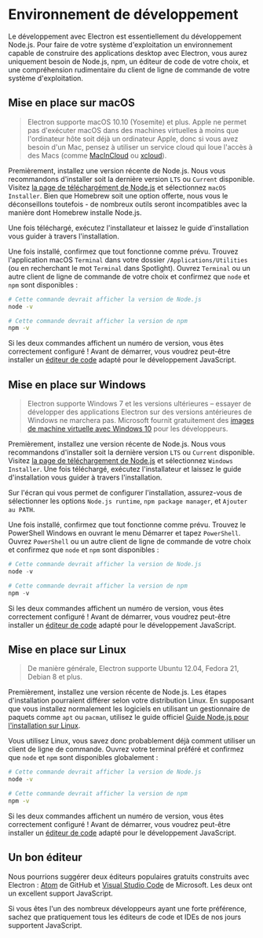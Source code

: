 # Environnement de développement

Le développement avec Electron est essentiellement du développement Node.js. Pour faire de votre système d'exploitation un environnement capable de construire des applications desktop avec Electron, vous aurez uniquement besoin de Node.js, npm, un éditeur de code de votre choix, et une compréhension rudimentaire du client de ligne de commande de votre système d'exploitation.

## Mise en place sur macOS

> Electron supporte macOS 10.10 (Yosemite) et plus. Apple ne permet pas d'exécuter macOS dans des machines virtuelles à moins que l'ordinateur hôte soit déjà un ordinateur Apple, donc si vous avez besoin d'un Mac, pensez à utiliser un service cloud qui loue l'accès à des Macs (comme [MacInCloud][macincloud] ou [xcloud](https://xcloud.me)).

Premièrement, installez une version récente de Node.js. Nous vous recommandons d'installer soit la dernière version `LTS` ou `Current` disponible. Visitez [la page de téléchargément de Node.js][node-download] et sélectionnez `macOS Installer`. Bien que Homebrew soit une option offerte, nous vous le déconseillons toutefois - de nombreux outils seront incompatibles avec la manière dont Homebrew installe Node.js.

Une fois téléchargé, exécutez l'installateur et laissez le guide d'installation vous guider à travers l'installation.

Une fois installé, confirmez que tout fonctionne comme prévu. Trouvez l'application macOS `Terminal` dans votre dossier `/Applications/Utilities` (ou en recherchant le mot `Terminal` dans Spotlight). Ouvrez `Terminal` ou un autre client de ligne de commande de votre choix et confirmez que `node` et `npm` sont disponibles :

```sh
# Cette commande devrait afficher la version de Node.js
node -v

# Cette commande devrait afficher la version de npm
npm -v
```

Si les deux commandes affichent un numéro de version, vous êtes correctement configuré ! Avant de démarrer, vous voudrez peut-être installer un [éditeur de code](#a-good-editor) adapté pour le développement JavaScript.

## Mise en place sur Windows

> Electron supporte Windows 7 et les versions ultérieures – essayer de développer des applications Electron sur des versions antérieures de Windows ne marchera pas. Microsoft fournit gratuitement des [images de machine virtuelle avec Windows 10][windows-vm] pour les développeurs.

Premièrement, installez une version récente de Node.js. Nous vous recommandons d'installer soit la dernière version `LTS` ou `Current` disponible. Visitez [la page de téléchargement de Node.js][node-download] et sélectionnez `Windows Installer`. Une fois téléchargé, exécutez l'installateur et laissez le guide d'installation vous guider à travers l'installation.

Sur l'écran qui vous permet de configurer l'installation, assurez-vous de sélectionner les options `Node.js runtime`, `npm package manager`, et `Ajouter au PATH`.

Une fois installé, confirmez que tout fonctionne comme prévu. Trouvez le PowerShell Windows en ouvrant le menu Démarrer et tapez `PowerShell`. Ouvrez `PowerShell` ou un autre client de ligne de commande de votre choix et confirmez que `node` et `npm` sont disponibles :

```powershell
# Cette commande devrait afficher la version de Node.js
node -v

# Cette commande devrait afficher la version de npm
npm -v
```

Si les deux commandes affichent un numéro de version, vous êtes correctement configuré ! Avant de démarrer, vous voudrez peut-être installer un [éditeur de code](#a-good-editor) adapté pour le développement JavaScript.

## Mise en place sur Linux

> De manière générale, Electron supporte Ubuntu 12.04, Fedora 21, Debian 8 et plus.

Premièrement, installez une version récente de Node.js. Les étapes d'installation pourraient différer selon votre distribution Linux. En supposant que vous installez normalement les logiciels en utilisant un gestionnaire de paquets comme `apt` ou `pacman`, utilisez le guide officiel [Guide Node.js pour l'installation sur Linux][node-package].

Vous utilisez Linux, vous savez donc probablement déjà comment utiliser un client de ligne de commande. Ouvrez votre terminal préféré et confirmez que `node` et `npm` sont disponibles globalement :

```sh
# Cette commande devrait afficher la version de Node.js
node -v

# Cette commande devrait afficher la version de npm
npm -v
```

Si les deux commandes affichent un numéro de version, vous êtes correctement configuré ! Avant de démarrer, vous voudrez peut-être installer un [éditeur de code](#a-good-editor) adapté pour le développement JavaScript.

## Un bon éditeur

Nous pourrions suggérer deux éditeurs populaires gratuits construits avec Electron : [Atom][atom] de GitHub et [Visual Studio Code][code] de Microsoft. Les deux ont un excellent support JavaScript.

Si vous êtes l'un des nombreux développeurs ayant une forte préférence, sachez que pratiquement tous les éditeurs de code et IDEs de nos jours supportent JavaScript.

[macincloud]: https://www.macincloud.com/
[node-download]: https://nodejs.org/en/download/
[node-download]: https://nodejs.org/en/download/
[node-package]: https://nodejs.org/en/download/package-manager/
[atom]: https://atom.io/
[code]: https://code.visualstudio.com/
[windows-vm]: https://developer.microsoft.com/en-us/windows/downloads/virtual-machines
